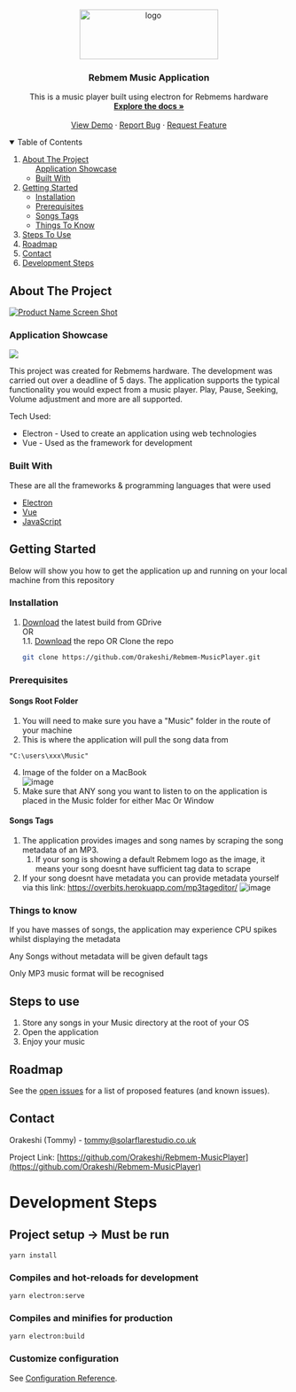 <!--
Rebmem Muisc Player
-->
<!-- PROJECT LOGO -->
<br />
<p align="center">
  <a href="https://solarflarestudio.co.uk/">
    <img src="https://i.imgur.com/hm4WzVU.png" alt="logo" width="250" height="90">
  </a>

<h3 align="center">Rebmem Music Application</h3>

  <p align="center">
    This is a music player built using electron for Rebmems hardware
    <br />
    <a href=""><strong>Explore the docs »</strong></a>
    <br />
    <br />
    <a href="">View Demo</a>
    ·
    <a href="https://github.com/Orakeshi/Rebmem-MusicPlayer/issues">Report Bug</a>
    ·
    <a href="https://github.com/Orakeshi/Rebmem-MusicPlayer/issues">Request Feature</a>
  </p>
</p>



<!-- TABLE OF CONTENTS -->
<details open="open">
  <summary>Table of Contents</summary>
  <ol>
    <li>
      <a href="#about-the-project">About The Project</a>
      <ul>
        <a href="#application-showcase">Application Showcase</a>
        <li><a href="#built-with">Built With</a></li>
      </ul>
    </li>
    <li>
      <a href="#getting-started">Getting Started</a>
      <ul>
        <li><a href="#installation">Installation</a></li>
        <li><a href="#prerequisites">Prerequisites</a></li>
        <li><a href="#songs-tags">Songs Tags</a></li>
        <li><a href="#things-to-know">Things To Know</a></li>
      </ul>
    </li>
    <li><a href="#steps-to-use">Steps To Use</a></li>
    <li><a href="#roadmap">Roadmap</a></li>
    <li><a href="#contact">Contact</a></li>
    <li><a href="#development-steps">Development Steps</a></li>
  </ol>
</details>



<!-- ABOUT THE PROJECT 1-->
## About The Project

[![Product Name Screen Shot][product-screenshot]](https://i.imgur.com/jV8K5GJ.png)

### Application Showcase
<img src="https://i.imgur.com/HkIOtuI.gif">

This project was created for Rebmems hardware. The development was carried out over a deadline of 5 days. The application supports the typical functionality you would expect from a music player. Play, Pause, Seeking, Volume adjustment and more are all supported.

Tech Used:
* Electron - Used to create an application using web technologies
* Vue - Used as the framework for development

### Built With

These are all the frameworks & programming languages that were used
* [Electron](https://www.electronjs.org/)
* [Vue](https://vuejs.org/)
* [JavaScript](https://www.javascript.com/)


<!-- GETTING STARTED -->
## Getting Started

Below will show you how to get the application up and running on your local machine from this repository

### Installation

1. [Download](https://drive.google.com/drive/folders/1DFvbXwa7F_X_LCdHoX6wCTutMVS9HHas?usp=sharing) the latest build from GDrive  
   OR  
   1.1. [Download](https://github.com/Orakeshi/Rebmem-MusicPlayer/archive/refs/heads/main.zip) the repo OR Clone the repo
   ```sh
   git clone https://github.com/Orakeshi/Rebmem-MusicPlayer.git
   ```

### Prerequisites

#### Songs Root Folder
1. You will need to make sure you have a "Music" folder in the route of your machine
2. This is where the application will pull the song data from
``` 
"C:\users\xxx\Music"
```
4. Image of the folder on a MacBook  
   ![image](https://i.imgur.com/B0StJmk.png)
5. Make sure that ANY song you want to listen to on the application is placed in the Music folder for either Mac Or Window

#### Songs Tags
1. The application provides images and song names by scraping the song metadata of an MP3.
   1. If your song is showing a default Rebmem logo as the image, it means your song doesnt have sufficient tag data to scrape
2. If your song doesnt have metadata you can provide metadata yourself via this link:
   https://overbits.herokuapp.com/mp3tageditor/
![image](https://i.imgur.com/mK8biU8.png)
### Things to know

If you have masses of songs, the application may experience CPU spikes whilst displaying the metadata

Any Songs without metadata will be given default tags

Only MP3 music format will be recognised

## Steps to use
1. Store any songs in your Music directory at the root of your OS
2. Open the application
3. Enjoy your music
<!-- ROADMAP -->
## Roadmap

See the [open issues](https://github.com/Orakeshi/Rebmem-MusicPlayer/issues) for a list of proposed features (and known issues).


<!-- CONTACT -->
## Contact

Orakeshi (Tommy) - tommy@solarflarestudio.co.uk

Project Link: [https://github.com/Orakeshi/Rebmem-MusicPlayer](https://github.com/Orakeshi/Rebmem-MusicPlayer)

[product-screenshot]: https://i.imgur.com/jV8K5GJ.png



# Development Steps

## Project setup -> Must be run
```
yarn install
```

### Compiles and hot-reloads for development
```
yarn electron:serve
```

### Compiles and minifies for production
```
yarn electron:build
```

### Customize configuration
See [Configuration Reference](https://cli.vuejs.org/config/).

